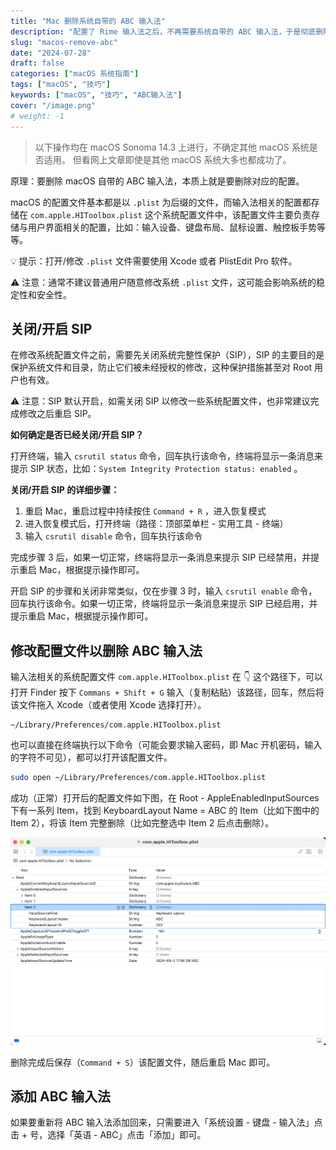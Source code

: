 ```yaml
---
title: "Mac 删除系统自带的 ABC 输入法"
description: "配置了 Rime 输入法之后，不再需要系统自带的 ABC 输入法，于是彻底删除（可恢复）。"
slug: "macos-remove-abc"
date: "2024-07-28"
draft: false
categories: ["macOS 系统指南"]
tags: ["macOS", "技巧"]
keywords: ["macOS", "技巧", "ABC输入法"]
cover: "/image.png"
# weight: -1
---
```


> 以下操作均在 macOS Sonoma 14.3 上进行，不确定其他 macOS 系统是否适用。
> 但看网上文章即使是其他 macOS 系统大多也都成功了。

原理：要删除 macOS 自带的 ABC 输入法，本质上就是要删除对应的配置。

macOS 的配置文件基本都是以 `.plist` 为后缀的文件，而输入法相关的配置都存储在 `com.apple.HIToolbox.plist` 这个系统配置文件中，该配置文件主要负责存储与用户界面相关的配置，比如：输入设备、键盘布局、鼠标设置、触控板手势等等。

💡 提示：打开/修改 `.plist` 文件需要使用 Xcode 或者 PlistEdit Pro 软件。

⚠️ 注意：通常不建议普通用户随意修改系统 `.plist` 文件，这可能会影响系统的稳定性和安全性。

## 关闭/开启 SIP

在修改系统配置文件之前，需要先关闭系统完整性保护（SIP），SIP 的主要目的是保护系统文件和目录，防止它们被未经授权的修改，这种保护措施甚至对 Root 用户也有效。

⚠️ 注意：SIP 默认开启，如需关闭 SIP 以修改一些系统配置文件，也非常建议完成修改之后重启 SIP。

**如何确定是否已经关闭/开启 SIP？**

打开终端，输入 `csrutil status` 命令，回车执行该命令，终端将显示一条消息来提示 SIP 状态，比如：`System Integrity Protection status: enabled` 。

**关闭/开启 SIP 的详细步骤：**

1. 重启 Mac，重启过程中持续按住 `Command + R` ，进入恢复模式
2. 进入恢复模式后，打开终端（路径：顶部菜单栏 - 实用工具 - 终端）
3. 输入 `csrutil disable` 命令，回车执行该命令

完成步骤 3 后，如果一切正常，终端将显示一条消息来提示 SIP 已经禁用，并提示重启 Mac，根据提示操作即可。

开启 SIP 的步骤和关闭非常类似，仅在步骤 3 时，输入 `csrutil enable` 命令，回车执行该命令。如果一切正常，终端将显示一条消息来提示 SIP 已经启用，并提示重启 Mac，根据提示操作即可。

## 修改配置文件以删除 ABC 输入法

输入法相关的系统配置文件 `com.apple.HIToolbox.plist` 在 👇 这个路径下，可以打开 Finder 按下 `Commans + Shift + G` 输入（复制粘贴）该路径，回车，然后将该文件拖入 Xcode（或者使用 Xcode 选择打开）。

```plaintext
~/Library/Preferences/com.apple.HIToolbox.plist
```

也可以直接在终端执行以下命令（可能会要求输入密码，即 Mac 开机密码，输入的字符不可见），都可以打开该配置文件。

```bash
sudo open ~/Library/Preferences/com.apple.HIToolbox.plist
```

成功（正常）打开后的配置文件如下图，在 Root - AppleEnabledInputSources 下有一系列 Item，找到 KeyboardLayout Name = ABC 的 Item（比如下图中的 Item 2），将该 Item 完整删除（比如完整选中 Item 2 后点击删除）。

![com.apple.HIToolbox.plist](image.png)

删除完成后保存（`Command + S`）该配置文件，随后重启 Mac 即可。

## 添加 ABC 输入法

如果要重新将 ABC 输入法添加回来，只需要进入「系统设置 - 键盘 - 输入法」点击 + 号，选择「英语 - ABC」点击「添加」即可。